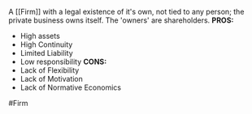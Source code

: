 A [[Firm]] with a legal existence of it's own, not tied to any person; the private business owns itself. The 'owners' are shareholders.
**PROS:**
- High assets
- High Continuity
- Limited Liability
- Low responsibility
**CONS:**
- Lack of Flexibility
- Lack of Motivation
- Lack of Normative Economics

#Firm 